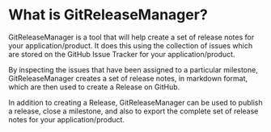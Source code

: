 # What is GitReleaseManager?

GitReleaseManager is a tool that will help create a set of release notes for your application/product.  It does this using the collection of issues which are stored on the GitHub Issue Tracker for your application/product.

By inspecting the issues that have been assigned to a particular milestone, GitReleaseManager creates a set of release notes, in markdown format, which are then used to create a Release on GitHub.

In addition to creating a Release, GitReleaseManager can be used to publish a release, close a milestone, and also to export the complete set of release notes for your application/product.
